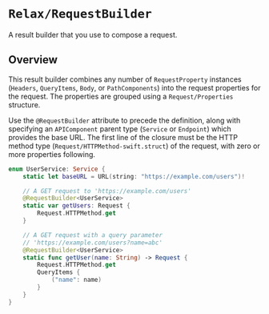# ``Relax/RequestBuilder``

A result builder that you use to compose a request.

## Overview

This result builder combines any number of ``RequestProperty`` instances (``Headers``, ``QueryItems``, ``Body``, or
``PathComponents``) into the request properties for the request. The properties are grouped using a
``Request/Properties`` structure.

Use the `@RequestBuilder` attribute to precede the definition, along with specifying an ``APIComponent`` parent type
(``Service`` or ``Endpoint``) which provides the base URL. The first line of the closure must be the HTTP method type
(``Request/HTTPMethod-swift.struct``) of the request, with zero or more properties following.

```swift
enum UserService: Service {
    static let baseURL = URL(string: "https://example.com/users")!

    // A GET request to 'https://example.com/users'
    @RequestBuilder<UserService>
    static var getUsers: Request {
        Request.HTTPMethod.get
    }

    // A GET request with a query parameter
    // 'https://example.com/users?name=abc'
    @RequestBuilder<UserService>
    static func getUser(name: String) -> Request {
        Request.HTTPMethod.get
        QueryItems {
            ("name": name)
        }
    }
}
```
